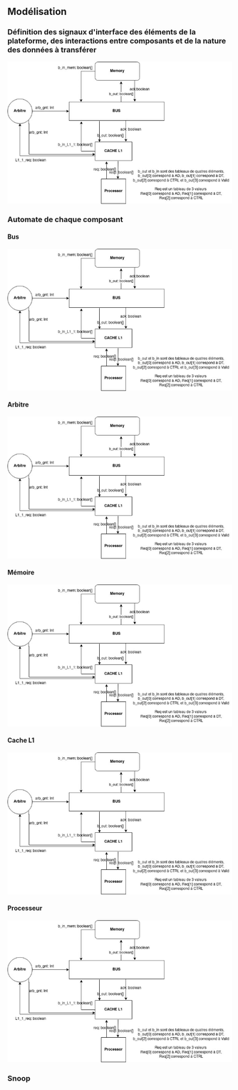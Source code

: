 ## Modélisation
### Définition des signaux d'interface des éléments de la plateforme, des interactions entre composants et de la nature des données à transférer
![](images/Modelisation.jpg)
### Automate de chaque composant
#### Bus
![](images/Modelisation.jpg)
#### Arbitre
![](images/Modelisation.jpg)
#### Mémoire
![](images/Modelisation.jpg)
#### Cache L1 
![](images/Modelisation.jpg)
#### Processeur
![](images/Modelisation.jpg)

### Snoop